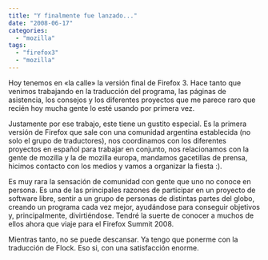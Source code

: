 ```yaml
---
title: "Y finalmente fue lanzado..."
date: "2008-06-17"
categories: 
  - "mozilla"
tags: 
  - "firefox3"
  - "mozilla"
---
```


Hoy tenemos en «la calle» la versión final de Firefox 3. Hace tanto que venimos trabajando en la traducción del programa, las páginas de asistencia, los consejos y los diferentes proyectos que me parece raro que recién hoy mucha gente lo esté usando por primera vez.

Justamente por ese trabajo, este tiene un gustito especial. Es la primera versión de Firefox que sale con una comunidad argentina establecida (no solo el grupo de traductores), nos coordinamos con los diferentes proyectos en español para trabajar en conjunto, nos relacionamos con la gente de mozilla y la de mozilla europa, mandamos gacetillas de prensa, hicimos contacto con los medios y vamos a organizar la fiesta :).

Es muy rara la sensación de comunidad con gente que uno no conoce en persona. Es una de las principales razones de participar en un proyecto de software libre, sentir a un grupo de personas de distintas partes del globo, creando un programa cada vez mejor, ayudándose para conseguir objetivos y, principalmente, divirtiéndose. Tendré la suerte de conocer a muchos de ellos ahora que viaje para el Firefox Summit 2008.

Mientras tanto, no se puede descansar. Ya tengo que ponerme con la traducción de Flock. Eso si, con una satisfacción enorme.

